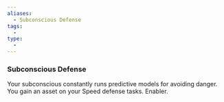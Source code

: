 ```yaml
---
aliases:
  - Subconscious Defense
tags:
  - 
type:
  - 
---
```

### Subconscious Defense

Your subconscious constantly runs predictive models for avoiding danger. You gain an asset on your Speed defense tasks. Enabler.